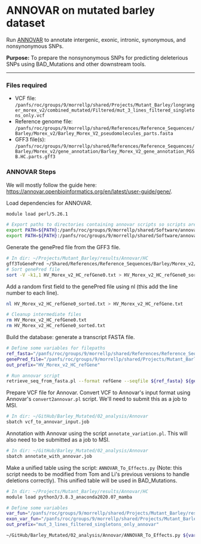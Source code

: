 # ANNOVAR on mutated barley dataset

Run [ANNOVAR](https://annovar.openbioinformatics.org/en/latest/) to annotate intergenic, exonic, intronic, synonymous, and nonsynonymous SNPs.

**Purpose:** To prepare the nonsynonymous SNPs for predicting deleterious SNPs using BAD_Mutations and other downstream tools.

---

### Files required

- VCF file: `/panfs/roc/groups/9/morrellp/shared/Projects/Mutant_Barley/longranger_morex_v2/combined_mutated/Filtered/mut_3_lines_filtered_singletons_only.vcf`
- Reference genome file: `/panfs/roc/groups/9/morrellp/shared/References/Reference_Sequences/Barley/Morex_v2/Barley_Morex_V2_pseudomolecules_parts.fasta`
- GFF3 file(s): `/panfs/roc/groups/9/morrellp/shared/References/Reference_Sequences/Barley/Morex_v2/gene_annotation/Barley_Morex_V2_gene_annotation_PGSB.HC.parts.gff3`

### ANNOVAR Steps

We will mostly follow the guide here: https://annovar.openbioinformatics.org/en/latest/user-guide/gene/.

Load dependencies for ANNOVAR.

```bash
module load perl/5.26.1

# Export paths to directories containing annovar scripts so scripts are calleble from anywhere without specifying the path
export PATH=${PATH}:/panfs/roc/groups/9/morrellp/shared/Software/annovar
export PATH=${PATH}:/panfs/roc/groups/9/morrellp/shared/Software/annovar_conversion_tools
```

Generate the genePred file from the GFF3 file.

```bash
# In dir: ~/Projects/Mutant_Barley/results/Annovar/HC
gff3ToGenePred ~/Shared/References/Reference_Sequences/Barley/Morex_v2/gene_annotation/Barley_Morex_V2_gene_annotation_PGSB.HC.parts.gff3 HV_Morex_v2_HC_refGene0.txt
# Sort genePred file
sort -V -k1,1 HV_Morex_v2_HC_refGene0.txt > HV_Morex_v2_HC_refGene0_sorted.txt
```

Add a random first field to the genePred file using nl (this add the line number to each line).

```bash
nl HV_Morex_v2_HC_refGene0_sorted.txt > HV_Morex_v2_HC_refGene.txt

# Cleanup intermediate files
rm HV_Morex_v2_HC_refGene0.txt
rm HV_Morex_v2_HC_refGene0_sorted.txt
```

Build the database: generate a transcript FASTA file.

```bash
# Define some variables for filepaths
ref_fasta="/panfs/roc/groups/9/morrellp/shared/References/Reference_Sequences/Barley/Morex_v2/Barley_Morex_V2_pseudomolecules_parts.fasta"
genePred_file="/panfs/roc/groups/9/morrellp/shared/Projects/Mutant_Barley/results/Annovar/HC/HV_Morex_v2_HC_refGene.txt"
out_prefix="HV_Morex_v2_HC_refGene"

# Run annovar script
retrieve_seq_from_fasta.pl --format refGene --seqfile ${ref_fasta} ${genePred_file} --outfile ${out_prefix}Mrna.fa
```

Prepare VCF file for Annovar. Convert VCF to Annovar's input format using Annovar's `convert2annovar.pl` script. We'll need to submit this as a job to MSI.

```bash
# In dir: ~/GitHub/Barley_Mutated/02_analysis/Annovar
sbatch vcf_to_annovar_input.job
```

Annotation with Annovar using the script `annotate_variation.pl`. This will also need to be submitted as a job to MSI.

```bash
# In dir: ~/GitHub/Barley_Mutated/02_analysis/Annovar
sbatch annotate_with_annovar.job
```

Make a unified table using the script: `ANNOVAR_To_Effects.py` (Note: this script needs to be modified from Tom and Li's previous versions to handle deletions correctly). This unified table will be used in BAD_Mutations.

```bash
# In dir: ~/Projects/Mutant_Barley/results/Annovar/HC
module load python3/3.8.3_anaconda2020.07_mamba

# Define some variables
var_fun="/panfs/roc/groups/9/morrellp/shared/Projects/Mutant_Barley/results/Annovar/HC/mut_3_lines_filtered_singletons_only_annovar_input.txt.variant_function"
exon_var_fun="/panfs/roc/groups/9/morrellp/shared/Projects/Mutant_Barley/results/Annovar/HC/mut_3_lines_filtered_singletons_only_annovar_input.txt.exonic_variant_function"
out_prefix="mut_3_lines_filtered_singletons_only_annovar"

~/GitHub/Barley_Mutated/02_analysis/Annovar/ANNOVAR_To_Effects.py ${var_fun} ${exon_var_fun} > ${out_prefix}_unified.table
```
